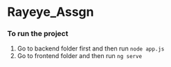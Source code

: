 # Rayeye_Assgn
### To run the project
  1. Go to backend folder first and then run
  `node app.js`
  2. Go to frontend folder and then run
  `ng serve`
  
  
